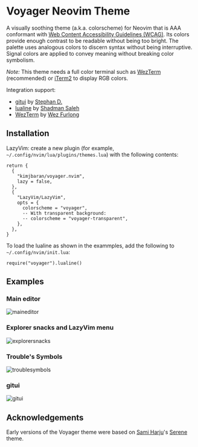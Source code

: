 # Voyager Neovim Theme

A visually soothing theme (a.k.a. colorscheme) for Neovim that is AAA conformant with [Web Content Accessibility Guidelines (WCAG)](https://www.w3.org/TR/WCAG22/). Its colors provide enough contrast to be readable without being too bright. The palette uses analogous colors to discern syntax without being interruptive. Signal colors are applied to convey meaning without breaking color symbolism.

*Note:* This theme needs a full color terminal such as [WezTerm](https://wezterm.org/) (recommended) or [iTerm2](https://iterm2.com/) to display RGB colors.

Integration support:

* [gitui](https://github.com/gitui-org/gitui) by [Stephan D.](https://www.linkedin.com/in/stephandilly/)
* [lualine](https://github.com/nvim-lualine/lualine.nvim) by [Shadman Saleh](https://www.linkedin.com/in/shadman-saleh/)
* [WezTerm](https://wezterm.org/) by [Wez Furlong](https://www.linkedin.com/in/wezfurlong/)

## Installation

LazyVim: create a new plugin (for example, `~/.config/nvim/lua/plugins/themes.lua`) with the following contents:

```
return {
  {
    "kimjbaran/voyager.nvim",
    lazy = false,
  },
  {
    "LazyVim/LazyVim",
    opts = {
      colorscheme = "voyager",
      -- With transparent background:
      -- colorscheme = "voyager-transparent",
    },
  },
}
```

To load the lualine as shown in the exammples, add the following to `~/.config/nvim/init.lua`:

```
require("voyager").lualine()
```

## Examples

### Main editor

![maineditor](https://github.com/user-attachments/assets/4d54f7e3-a400-4d57-9fb3-952e2917ee2f)

### Explorer snacks and LazyVim menu

![explorersnacks](https://github.com/user-attachments/assets/8feac2e3-ca00-4635-af9a-42d83651db5f)

### Trouble's Symbols

![troublesymbols](https://github.com/user-attachments/assets/b4b98932-f4d5-4d84-8f2b-3d33c03c886e)

### gitui

![gitui](https://github.com/user-attachments/assets/9bf31f38-3ed4-4c7f-8f52-98367c0563f6)

## Acknowledgements

Early versions of the Voyager theme were based on [Sami Harju](https://github.com/samharju)'s [Serene](https://github.com/samharju/serene.nvim) theme.
